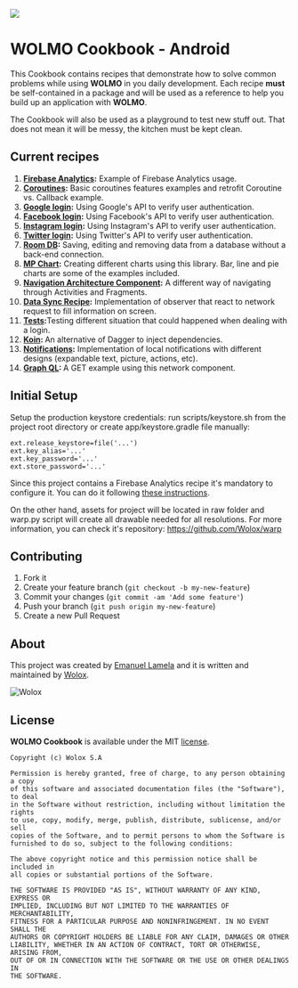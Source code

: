 ![](https://i.imgur.com/oatemPt.png)

# WOLMO Cookbook - Android

This Cookbook contains recipes that demonstrate how to solve common problems while using **WOLMO** in you daily development. Each recipe **must** be self-contained in a package and will be used as a reference to help you build up an application with **WOLMO**.

The Cookbook will also be used as a playground to test new stuff out. That does not mean it will be messy, the kitchen must be kept clean.

## <a name="topic-contributing"></a> Current recipes

1.  <b>[Firebase Analytics](https://github.com/Wolox/wolmo-cookbook-android/tree/master/app/src/main/java/ar/com/wolox/android/cookbook/analytics):</b> Example of Firebase Analytics usage.
2.  <b>[Coroutines](https://github.com/Wolox/wolmo-cookbook-android/tree/master/app/src/main/java/ar/com/wolox/android/cookbook/coroutines):</b> Basic coroutines features examples and retrofit Coroutine vs. Callback example.
3.  <b>[Google login](https://github.com/Wolox/wolmo-cookbook-android/tree/master/app/src/main/java/ar/com/wolox/android/cookbook/googlelogin):</b> Using Google's API to verify user authentication.
4.  <b>[Facebook login](https://github.com/Wolox/wolmo-cookbook-android/tree/master/app/src/main/java/ar/com/wolox/android/cookbook/facebooklogin):</b> Using Facebook's API to verify user authentication.
5.  <b>[Instagram login](https://github.com/Wolox/wolmo-cookbook-android/tree/master/app/src/main/java/ar/com/wolox/android/cookbook/instagramlogin):</b> Using Instagram's API to verify user authentication.
6.  <b>[Twitter login](https://github.com/Wolox/wolmo-cookbook-android/tree/master/app/src/main/java/ar/com/wolox/android/cookbook/twitterlogin):</b> Using Twitter's API to verify user authentication.
7.  <b>[Room DB](https://github.com/Wolox/wolmo-cookbook-android/tree/master/app/src/main/java/ar/com/wolox/android/cookbook/room):</b> Saving, editing and removing data from a database without a back-end connection.
8.  <b>[MP Chart](https://github.com/Wolox/wolmo-cookbook-android/tree/master/app/src/main/java/ar/com/wolox/android/cookbook/mpchart):</b> Creating different charts using this library. Bar, line and pie charts are some of the examples included.
9.  <b>[Navigation Architecture Component](https://github.com/Wolox/wolmo-cookbook-android/tree/master/app/src/main/java/ar/com/wolox/android/cookbook/navigation):</b> A different way of navigating through Activities and Fragments.
10. <b>[Data Sync Recipe](https://github.com/Wolox/wolmo-cookbook-android/tree/master/app/src/main/java/ar/com/wolox/android/cookbook/datasync):</b> Implementation of observer that react to network request to fill information on screen.
11. <b>[Tests](https://github.com/Wolox/wolmo-cookbook-android/tree/master/app/src/main/java/ar/com/wolox/android/cookbook/tests):</b>Testing different situation that could happened when dealing with a login.
12. <b>[Koin](https://github.com/Wolox/wolmo-cookbook-android/tree/master/app/src/main/java/ar/com/wolox/android/cookbook/koin): </b> An alternative of Dagger to inject dependencies.
13. <b>[Notifications](https://github.com/Wolox/wolmo-cookbook-android/tree/master/app/src/main/java/ar/com/wolox/android/cookbook/notifications):</b> Implementation of local notifications with different designs (expandable text, picture, actions, etc).
14. <b>[Graph QL](https://github.com/Wolox/wolmo-cookbook-android/tree/master/app/src/main/java/ar/com/wolox/android/cookbook/graphQl): </b>A GET example using this network component.


## Initial Setup
Setup the production keystore credentials: run scripts/keystore.sh from the project root directory or create app/keystore.gradle file manually:
```
ext.release_keystore=file('...')
ext.key_alias='...'
ext.key_password='...'
ext.store_password='...'
```

Since this project contains a Firebase Analytics recipe it's mandatory to configure it.
You can do it following [these instructions](https://firebase.google.com/docs/android/setup).

On the other hand, assets for project will be located in raw folder and warp.py script will create all drawable needed for all resolutions. For more information, you can check it's repository: https://github.com/Wolox/warp

## <a name="topic-contributing"></a> Contributing

1. Fork it
2. Create your feature branch (`git checkout -b my-new-feature`)
3. Commit your changes (`git commit -am 'Add some feature'`)
4. Push your branch (`git push origin my-new-feature`)
5. Create a new Pull Request

## <a name="topic-about"></a> About

This project was created by [Emanuel Lamela](https://github.com/emalamela) and it is written and maintained by [Wolox](http://www.wolox.com.ar).

![Wolox](https://i.imgur.com/VuLMt3g.png)

## <a name="topic-license"></a> License

**WOLMO Cookbook** is available under the MIT [license](https://raw.githubusercontent.com/Wolox/wolmo-core-android/master/LICENSE.md).

    Copyright (c) Wolox S.A

    Permission is hereby granted, free of charge, to any person obtaining a copy
    of this software and associated documentation files (the "Software"), to deal
    in the Software without restriction, including without limitation the rights
    to use, copy, modify, merge, publish, distribute, sublicense, and/or sell
    copies of the Software, and to permit persons to whom the Software is
    furnished to do so, subject to the following conditions:

    The above copyright notice and this permission notice shall be included in
    all copies or substantial portions of the Software.

    THE SOFTWARE IS PROVIDED "AS IS", WITHOUT WARRANTY OF ANY KIND, EXPRESS OR
    IMPLIED, INCLUDING BUT NOT LIMITED TO THE WARRANTIES OF MERCHANTABILITY,
    FITNESS FOR A PARTICULAR PURPOSE AND NONINFRINGEMENT. IN NO EVENT SHALL THE
    AUTHORS OR COPYRIGHT HOLDERS BE LIABLE FOR ANY CLAIM, DAMAGES OR OTHER
    LIABILITY, WHETHER IN AN ACTION OF CONTRACT, TORT OR OTHERWISE, ARISING FROM,
    OUT OF OR IN CONNECTION WITH THE SOFTWARE OR THE USE OR OTHER DEALINGS IN
    THE SOFTWARE.
